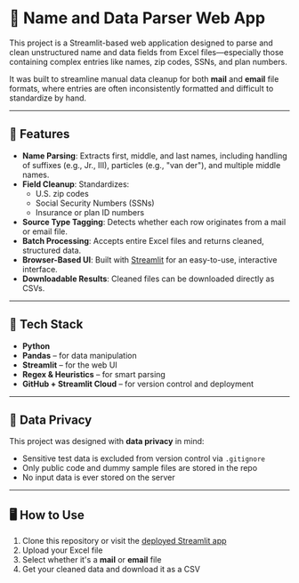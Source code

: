 # 🧠 Name and Data Parser Web App

This project is a Streamlit-based web application designed to parse and clean unstructured name and data fields from Excel files—especially those containing complex entries like names, zip codes, SSNs, and plan numbers.

It was built to streamline manual data cleanup for both **mail** and **email** file formats, where entries are often inconsistently formatted and difficult to standardize by hand.

---

## 🚀 Features

- **Name Parsing**: Extracts first, middle, and last names, including handling of suffixes (e.g., Jr., III), particles (e.g., "van der"), and multiple middle names.
- **Field Cleanup**: Standardizes:
  - U.S. zip codes
  - Social Security Numbers (SSNs)
  - Insurance or plan ID numbers
- **Source Type Tagging**: Detects whether each row originates from a mail or email file.
- **Batch Processing**: Accepts entire Excel files and returns cleaned, structured data.
- **Browser-Based UI**: Built with [Streamlit](https://streamlit.io) for an easy-to-use, interactive interface.
- **Downloadable Results**: Cleaned files can be downloaded directly as CSVs.

---

## 🧰 Tech Stack

- **Python**
- **Pandas** – for data manipulation
- **Streamlit** – for the web UI
- **Regex & Heuristics** – for smart parsing
- **GitHub + Streamlit Cloud** – for version control and deployment

---

## 🔐 Data Privacy

This project was designed with **data privacy** in mind:
- Sensitive test data is excluded from version control via `.gitignore`
- Only public code and dummy sample files are stored in the repo
- No input data is ever stored on the server

---

## 🖥️ How to Use

1. Clone this repository or visit the [deployed Streamlit app](https://name-parser-app-2cxmbprxkjfkhr3vhbh2mj.streamlit.app/) 
2. Upload your Excel file
3. Select whether it's a **mail** or **email** file
4. Get your cleaned data and download it as a CSV
